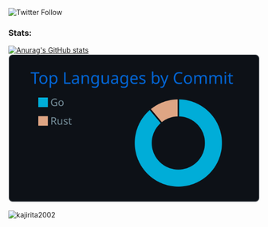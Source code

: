 ![Twitter Follow](https://img.shields.io/twitter/follow/kiokisun_prog?style=social)

### Stats:

[![Anurag's GitHub stats](https://github-readme-stats.vercel.app/api?username=kajirita2002&theme=tokyonight)](https://github.com/kajirita2002/github-readme-stats)
![](https://raw.githubusercontent.com/kajirita2002/kajirita2002/main/profile-summary-card-output/github_dark/2-most-commit-language.svg)
<p>
  <img src="https://github-readme-streak-stats.herokuapp.com/?user=kajirita2002&" alt="kajirita2002" />
</p>
